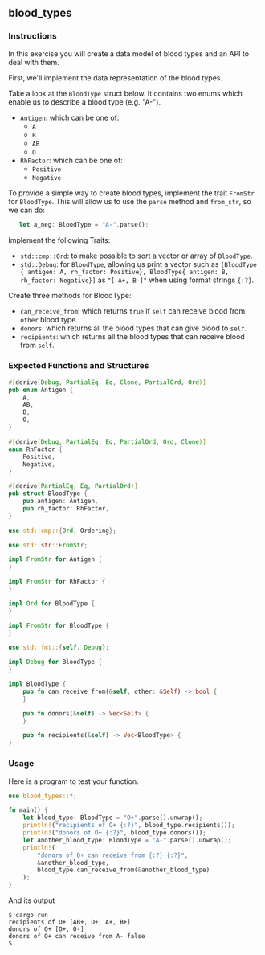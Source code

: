 ## blood_types

### Instructions

In this exercise you will create a data model of blood types and an API to deal with them.

First, we'll implement the data representation of the blood types.

Take a look at the `BloodType` struct below. It contains two enums which enable us to describe a blood type (e.g. "A-").

- `Antigen`: which can be one of:
  - `A`
  - `B`
  - `AB`
  - `O`
- `RhFactor`: which can be one of:
  - `Positive`
  - `Negative`

To provide a simple way to create blood types, implement the trait `FromStr` for `BloodType`. This will allow us to use the `parse` method and `from_str`, so we can do:

```rust
   let a_neg: BloodType = "A-".parse();
```

Implement the following Traits:
- `std::cmp::Ord`: to make possible to sort a vector or array of `BloodType`.
- `std::Debug`: for `BloodType`, allowing us print a vector such as `[BloodType { antigen: A, rh_factor: Positive}, BloodType{ antigen: B, rh_factor: Negative}]` as `"[ A+, B-]"` when using format strings `{:?}`.

Create three methods for BloodType:
  - `can_receive_from`: which returns `true` if `self` can receive blood from `other` blood type.
  - `donors`: which returns all the blood types that can give blood to `self`.
  - `recipients`: which returns all the blood types that can receive blood from `self`.

### Expected Functions and Structures

```rust
#[derive(Debug, PartialEq, Eq, Clone, PartialOrd, Ord)]
pub enum Antigen {
	A,
	AB,
	B,
	O,
}

#[derive(Debug, PartialEq, Eq, PartialOrd, Ord, Clone)]
enum RhFactor {
	Positive,
	Negative,
}

#[derive(PartialEq, Eq, PartialOrd)]
pub struct BloodType {
	pub antigen: Antigen,
	pub rh_factor: RhFactor,
}

use std::cmp::{Ord, Ordering};

use std::str::FromStr;

impl FromStr for Antigen {
}

impl FromStr for RhFactor {
}

impl Ord for BloodType {
}

impl FromStr for BloodType {
}

use std::fmt::{self, Debug};

impl Debug for BloodType {
}

impl BloodType {
	pub fn can_receive_from(&self, other: &Self) -> bool {
	}

	pub fn donors(&self) -> Vec<Self> {
	}

	pub fn recipients(&self) -> Vec<BloodType> {
}
```

### Usage

Here is a program to test your function.

```rust
use blood_types::*;

fn main() {
	let blood_type: BloodType = "O+".parse().unwrap();
	println!("recipients of O+ {:?}", blood_type.recipients());
	println!("donors of O+ {:?}", blood_type.donors());
	let another_blood_type: BloodType = "A-".parse().unwrap();
	println!(
		"donors of O+ can receive from {:?} {:?}",
		&another_blood_type,
		blood_type.can_receive_from(&another_blood_type)
	);
}
```

And its output

```console
$ cargo run
recipients of O+ [AB+, O+, A+, B+]
donors of O+ [O+, O-]
donors of O+ can receive from A- false
$
```
